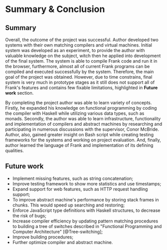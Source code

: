 # Summary & Conclusion

## Summary

Overall, the outcome of the project was successful. Author developed two systems with their
own matching compilers and virtual machines. Initial system was developed as an experiment, to provide
the author with valuable knowledge on the subject, witch then he applied into development of the final
system. The system is able to compile Frank code and run it in the browser, furthermore, almost all of
current Frank programs can be compiled and executed successfully by the system. Therefore, the 
main goal of the project was obtained. However, due to time constrains, final system is very much
in prototype stages as it still does not support all of Frank's features and contains few
fixable limitations, highlighted in **Future work** section. 

By completing the project author was able to learn variety of concepts. Firstly, he expanded his
knowledge on functional programming by coding the compiler with Haskell
while utilizing various data types, such as monads. Secondly, the author was able to learn 
infrastructure, functionality and implementation of compilers and abstract machines by
researching and participating in numerous discussions with the supervisor, Conor McBride. Author,
also, gained greater insight on Bash script while creating testing frameworks for the systems and
working on project evaluation. And, finally, author learned the language of Frank and implementation of
its defining qualities. 
 


## Future work

* Implement missing features, such as string concatenation;
* Improve testing framework to show more statistics and use timestamps;
* Expand support for web features, such as HTTP request handling support;
* To improve abstract machine's performance by storing stack frames in chunks. This would speed up
  searching and restoring;
* Enforce JavaScript type definitions with Haskell structures, to decrease the risk of bugs;
* Increase compiler efficiency by updating pattern matching procedures to building a tree
  of switches described in "Functional Programming and Computer Architecture" [@Tree-switching];
* Improve building procedures;
* Further optimize compiler and abstract machine.


